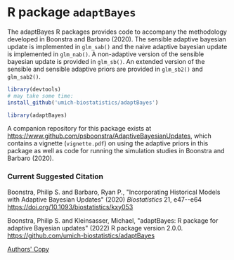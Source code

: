 # R package `adaptBayes`

The adaptBayes R packages provides code to accompany the methodology developed
in Boonstra and Barbaro (2020). The sensible adaptive bayesian update is
implemented in `glm_sab()` and the naive adaptive bayesian update is implemented
in `glm_nab()`. A non-adaptive version of the sensible bayesian update is 
provided in `glm_sb()`. An extended version of the sensible and sensible adaptive
priors are provided in `glm_sb2()` and `glm_sab2()`. 

```r
library(devtools)
# may take some time:
install_github('umich-biostatistics/adaptBayes') 

library(adaptBayes)
```

A companion repository for this package exists at 
https://www.github.com/psboonstra/AdaptiveBayesianUpdates, 
which contains a vignette (`vignette.pdf`) on using the adaptive priors in this 
package as well as code for running the simulation studies in Boonstra and 
Barbaro (2020). 

### Current Suggested Citation

Boonstra, Philip S. and Barbaro, Ryan P., "Incorporating Historical Models
with Adaptive Bayesian Updates" (2020) *Biostatistics* 21, e47--e64
https://doi.org/10.1093/biostatistics/kxy053

Boonstra, Philip S. and Kleinsasser, Michael, "adaptBayes: R package for adaptive Bayesian updates" (2022) R package version 2.0.0.
https://github.com/umich-biostatistics/adaptBayes

<a href="https://biostats.bepress.com/umichbiostat/paper124">Authors' Copy </a>

